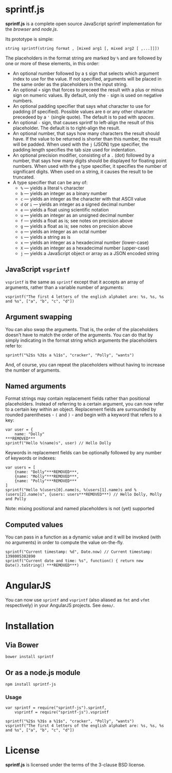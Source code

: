 # sprintf.js
**sprintf.js** is a complete open source JavaScript sprintf implementation for the *browser* and *node.js*.

Its prototype is simple:

    string sprintf(string format , [mixed arg1 [, mixed arg2 [ ,...]]])

The placeholders in the format string are marked by `%` and are followed by one or more of these elements, in this order:

* An optional number followed by a `$` sign that selects which argument index to use for the value. If not specified, arguments will be placed in the same order as the placeholders in the input string.
* An optional `+` sign that forces to preceed the result with a plus or minus sign on numeric values. By default, only the `-` sign is used on negative numbers.
* An optional padding specifier that says what character to use for padding (if specified). Possible values are `0` or any other character precedeed by a `'` (single quote). The default is to pad with *spaces*.
* An optional `-` sign, that causes sprintf to left-align the result of this placeholder. The default is to right-align the result.
* An optional number, that says how many characters the result should have. If the value to be returned is shorter than this number, the result will be padded. When used with the `j` (JSON) type specifier, the padding length specifies the tab size used for indentation.
* An optional precision modifier, consisting of a `.` (dot) followed by a number, that says how many digits should be displayed for floating point numbers. When used with the `g` type specifier, it specifies the number of significant digits. When used on a string, it causes the result to be truncated.
* A type specifier that can be any of:
    * `%` — yields a literal `%` character
    * `b` — yields an integer as a binary number
    * `c` — yields an integer as the character with that ASCII value
    * `d` or `i` — yields an integer as a signed decimal number
    * `e` — yields a float using scientific notation
    * `u` — yields an integer as an unsigned decimal number
    * `f` — yields a float as is; see notes on precision above
    * `g` — yields a float as is; see notes on precision above
    * `o` — yields an integer as an octal number
    * `s` — yields a string as is
    * `x` — yields an integer as a hexadecimal number (lower-case)
    * `X` — yields an integer as a hexadecimal number (upper-case)
    * `j` — yields a JavaScript object or array as a JSON encoded string

## JavaScript `vsprintf`
`vsprintf` is the same as `sprintf` except that it accepts an array of arguments, rather than a variable number of arguments:

    vsprintf("The first 4 letters of the english alphabet are: %s, %s, %s and %s", ["a", "b", "c", "d"])

## Argument swapping
You can also swap the arguments. That is, the order of the placeholders doesn't have to match the order of the arguments. You can do that by simply indicating in the format string which arguments the placeholders refer to:

    sprintf("%2$s %3$s a %1$s", "cracker", "Polly", "wants")
And, of course, you can repeat the placeholders without having to increase the number of arguments.

## Named arguments
Format strings may contain replacement fields rather than positional placeholders. Instead of referring to a certain argument, you can now refer to a certain key within an object. Replacement fields are surrounded by rounded parentheses - `(` and `)` - and begin with a keyword that refers to a key:

    var user = {
        name: "Dolly"
    ***REMOVED***
    sprintf("Hello %(name)s", user) // Hello Dolly
Keywords in replacement fields can be optionally followed by any number of keywords or indexes:

    var users = [
        {name: "Dolly"***REMOVED***,
        {name: "Molly"***REMOVED***,
        {name: "Polly"***REMOVED***
    ]
    sprintf("Hello %(users[0].name)s, %(users[1].name)s and %(users[2].name)s", {users: users***REMOVED***) // Hello Dolly, Molly and Polly
Note: mixing positional and named placeholders is not (yet) supported

## Computed values
You can pass in a function as a dynamic value and it will be invoked (with no arguments) in order to compute the value on-the-fly.

    sprintf("Current timestamp: %d", Date.now) // Current timestamp: 1398005382890
    sprintf("Current date and time: %s", function() { return new Date().toString() ***REMOVED***)

# AngularJS
You can now use `sprintf` and `vsprintf` (also aliased as `fmt` and `vfmt` respectively) in your AngularJS projects. See `demo/`.

# Installation

## Via Bower

    bower install sprintf

## Or as a node.js module

    npm install sprintf-js

### Usage

    var sprintf = require("sprintf-js").sprintf,
        vsprintf = require("sprintf-js").vsprintf

    sprintf("%2$s %3$s a %1$s", "cracker", "Polly", "wants")
    vsprintf("The first 4 letters of the english alphabet are: %s, %s, %s and %s", ["a", "b", "c", "d"])

# License

**sprintf.js** is licensed under the terms of the 3-clause BSD license.
